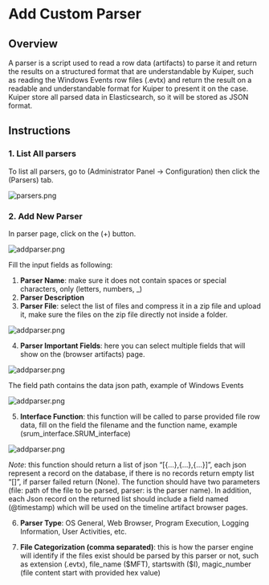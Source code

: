 # Add Custom Parser

## Overview
A parser is a script used to read a row data (artifacts) to parse it and return the results on a structured format that are understandable by Kuiper, such as reading the Windows Events row files (.evtx) and return the result on a readable and understandable format for Kuiper to present it on the case. Kuiper store all parsed data in Elasticsearch, so it will be stored as JSON format. 

## Instructions

### 1. List All parsers

To list all parsers, go to (Administrator Panel -> Configuration) then click the (Parsers) tab.

![parsers.png](https://github.com/salehmuhaysin/Kuiper/blob/master/img/parsers.png?raw=true)


### 2. Add New Parser
In parser page, click on the (+) button.

![addparser.png](https://github.com/salehmuhaysin/Kuiper/blob/master/img/add_parser.png?raw=true)

Fill the input fields as following:
1.	**Parser Name**: make sure it does not contain spaces or special characters, only (letters, numbers, _)
2.	**Parser Description**
3.	**Parser File**: select the list of files and compress it in a zip file and upload it, make sure the files on the zip file directly not inside a folder.

![addparser.png](https://github.com/salehmuhaysin/Kuiper/blob/master/img/add_parser2.png?raw=true)

4.	**Parser Important Fields**: here you can select multiple fields that will show on the (browser artifacts) page.

![addparser.png](https://github.com/salehmuhaysin/Kuiper/blob/master/img/add_parser3.png?raw=true)

The field path contains the data json path, example of Windows Events

![addparser.png](https://github.com/salehmuhaysin/Kuiper/blob/master/img/add_parser4.png?raw=true)

5.	**Interface Function**: this function will be called to parse provided file row data, fill on the field the filename and the function name, example (srum_interface.SRUM_interface)

![addparser.png](https://github.com/salehmuhaysin/Kuiper/blob/master/img/add_parser5.png?raw=true)

*Note*: this function should return a list of json “[{…},{…},{…}]”, each json represent a record on the database, if there is no records return empty list “[]”, if parser failed return (None). The function should have two parameters (file: path of the file to be parsed, parser: is the parser name). In addition, each Json record on the returned list should include a field named (@timestamp) which will be used on the timeline artifact browser pages.

6.	**Parser Type**: OS General, Web Browser, Program Execution, Logging Information, User Activities, etc.

7.	**File Categorization (comma separated)**: this is how the parser engine will identify if the files exist should be parsed by this parser or not, such as extension (.evtx), file_name (\$MFT), startswith (\$I), magic_number (file content start with provided hex value)
